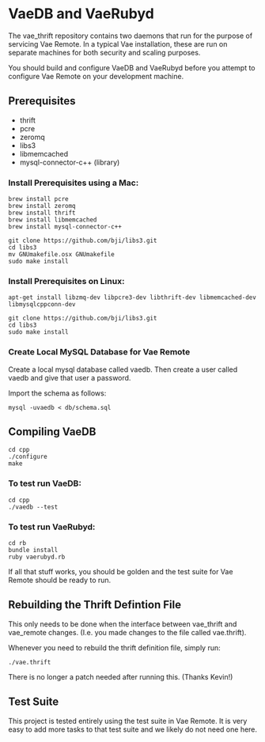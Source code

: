 # VaeDB and VaeRubyd

The vae_thrift repository contains two daemons that run for the purpose
of servicing Vae Remote.  In a typical Vae installation, these are run
on separate machines for both security and scaling purposes.

You should build and configure VaeDB and VaeRubyd before you attempt to
configure Vae Remote on your development machine.


## Prerequisites

 - thrift
 - pcre
 - zeromq
 - libs3
 - libmemcached
 - mysql-connector-c++ (library)


### Install Prerequisites using a Mac:

    brew install pcre 
    brew install zeromq
    brew install thrift
    brew install libmemcached
    brew install mysql-connector-c++

    git clone https://github.com/bji/libs3.git
    cd libs3
    mv GNUmakefile.osx GNUmakefile
    sudo make install


### Install Prerequisites on Linux:

    apt-get install libzmq-dev libpcre3-dev libthrift-dev libmemcached-dev libmysqlcppconn-dev

    git clone https://github.com/bji/libs3.git
    cd libs3
    sudo make install


### Create Local MySQL Database for Vae Remote

Create a local mysql database called vaedb.  Then create a user
called vaedb and give that user a password.

Import the schema as follows:

    mysql -uvaedb < db/schema.sql


## Compiling VaeDB

    cd cpp
    ./configure
    make


### To test run VaeDB:

    cd cpp
    ./vaedb --test


### To test run VaeRubyd:

    cd rb
    bundle install
    ruby vaerubyd.rb


If all that stuff works, you should be golden and the test suite for Vae
Remote should be ready to run.


## Rebuilding the Thrift Defintion File

This only needs to be done when the interface between vae_thrift and
vae_remote changes.  (I.e. you made changes to the file called
vae.thrift).

Whenever you need to rebuild the thrift definition file, simply run:

    ./vae.thrift

There is no longer a patch needed after running this.  (Thanks Kevin!)


## Test Suite

This project is tested entirely using the test suite in Vae Remote.  It
is very easy to add more tasks to that test suite and we likely do not
need one here.
